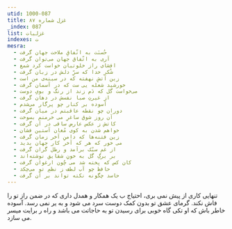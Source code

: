 ```yaml
---
utid: 1000-087
title: غزل شماره ۸۷
_index: 087
list: غزلیات
indexes: ت
mesra:
  - حُسنَت به اتّفاقِ ملاحت جهان گرفت
  - آری به اتّفاق جهان می‌توان گرفت
  - افشای راز خلوتیان خواست کرد شمع
  - شُکر خدا که سرِّ دلش در زبان گرفت
  - زین آتشِ نهفته که در سینه‌ی من است
  - خورشید شعله‌ یی ست که در آسمان گرفت
  - می‌خواست گل که دَم زند از رنگ و بویِ دوست
  - از غیرتِ صبا نفسش در دهان گرفت
  - آسوده بر کنار چو پرگار می‌شدم
  - دوران چو نقطه عاقبتم در میان گرفت
  - آن روز شوق ساغرِ می خرمنم بسوخت
  - کاتش ز عکس عارض ساقی در آن گرفت
  - خواهم شدن به کوی مُغان آستین فشان
  - زین فتنه‌ها که دامنِ آخر زمان گرفت
  - می خور که هر که آخر کار جهان بدید
  - از غم سبُک برآمد و رطل گران گرفت
  - بر برگِ گل به خونِ شقایق نوشته‌اند
  - کان کس که پخته شد می چُون ارغوان گرفت
  - حافظ چو آب لطف ز نظمِ تو می‌چکد
  - حاسد چگونه نکته تواند بر آن گرفت
---
```

تنهایی کاری از پیش نمی بری، احتیاج ب یک همکار و همدل داری که در ضمن راز تو را فاش نکند. گرمای عشق تو بدون کمک دوست سرد می شود و به یر نمی رسد. آسوده خاطر باش که او تکی گاه خوبی برای رسیدن تو به حاجاتت می باشد و راه ر برایت میسر می سازد.
